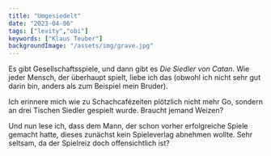 ```yaml
---
title: "Umgesiedelt"
date: "2023-04-06"
tags: ["levity","obi"]
keywords: ["Klaus Teuber"]
backgroundImage: "/assets/img/grave.jpg"
---
```

Es gibt Gesellschaftsspiele, und dann gibt es *Die Siedler von Catan*. Wie jeder Mensch, der überhaupt spielt, liebe ich das (obwohl ich nicht sehr gut darin bin, anders als zum Beispiel mein Bruder).

Ich erinnere mich wie zu Schachcafézeiten plötzlich nicht mehr Go, sondern an drei Tischen Siedler gespielt wurde. Braucht jemand Weizen?

Und nun lese ich, dass dem Mann, der schon vorher erfolgreiche Spiele gemacht hatte, dieses zunächst kein Spieleverlag abnehmen wollte. Sehr seltsam, da der Spielreiz doch offensichtlich ist?